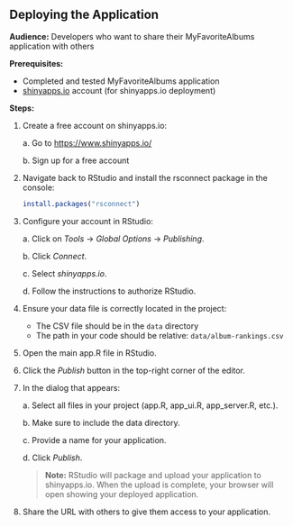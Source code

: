 ## Deploying the Application

**Audience:** Developers who want to share their MyFavoriteAlbums application with others

**Prerequisites:**

- Completed and tested MyFavoriteAlbums application
- [shinyapps.io](https://www.shinyapps.io/) account (for shinyapps.io deployment)

**Steps:**

1. Create a free account on shinyapps.io:

   a. Go to https://www.shinyapps.io/

   b. Sign up for a free account

2. Navigate back to RStudio and install the rsconnect package in the console:

   ```r
   install.packages("rsconnect")
   ```

3. Configure your account in RStudio:

   a. Click on _Tools_ → _Global Options_ → _Publishing_.

   b. Click _Connect_.

   c. Select _shinyapps.io_.

   d. Follow the instructions to authorize RStudio.

4. Ensure your data file is correctly located in the project:

   - The CSV file should be in the `data` directory
   - The path in your code should be relative: `data/album-rankings.csv`

5. Open the main app.R file in RStudio.

6. Click the _Publish_ button in the top-right corner of the editor.

7. In the dialog that appears:

   a. Select all files in your project (app.R, app_ui.R, app_server.R, etc.).

   b. Make sure to include the data directory.

   c. Provide a name for your application.

   d. Click _Publish_.

   > **Note:** RStudio will package and upload your application to shinyapps.io. When the upload is complete, your browser will open showing your deployed application.

8. Share the URL with others to give them access to your application.
